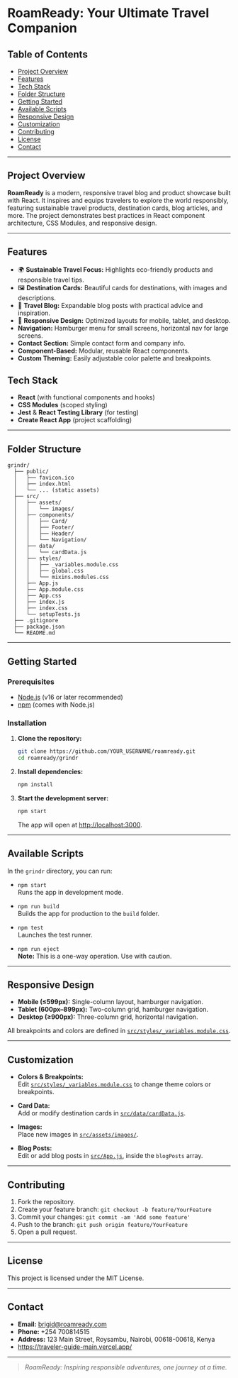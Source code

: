 # RoamReady: Your Ultimate Travel Companion

## Table of Contents

- [Project Overview](#project-overview)
- [Features](#features)
- [Tech Stack](#tech-stack)
- [Folder Structure](#folder-structure)
- [Getting Started](#getting-started)
- [Available Scripts](#available-scripts)
- [Responsive Design](#responsive-design)
- [Customization](#customization)
- [Contributing](#contributing)
- [License](#license)
- [Contact](#contact)

---

## Project Overview

**RoamReady** is a modern, responsive travel blog and product showcase built with React. It inspires and equips travelers to explore the world responsibly, featuring sustainable travel products, destination cards, blog articles, and more. The project demonstrates best practices in React component architecture, CSS Modules, and responsive design.

---

## Features

- 🌍 **Sustainable Travel Focus:** Highlights eco-friendly products and responsible travel tips.
- 🖼️ **Destination Cards:** Beautiful cards for destinations, with images and descriptions.
- 📝 **Travel Blog:** Expandable blog posts with practical advice and inspiration.
- 📱 **Responsive Design:** Optimized layouts for mobile, tablet, and desktop.
-  **Navigation:** Hamburger menu for small screens, horizontal nav for large screens.
-  **Contact Section:** Simple contact form and company info.
-  **Component-Based:** Modular, reusable React components.
-  **Custom Theming:** Easily adjustable color palette and breakpoints.





## Tech Stack

- **React** (with functional components and hooks)
- **CSS Modules** (scoped styling)
- **Jest** & **React Testing Library** (for testing)
- **Create React App** (project scaffolding)

---

## Folder Structure

```
grindr/
  ├── public/
  │   ├── favicon.ico
  │   ├── index.html
  │   └── ... (static assets)
  ├── src/
  │   ├── assets/
  │   │   └── images/
  │   ├── components/
  │   │   ├── Card/
  │   │   ├── Footer/
  │   │   ├── Header/
  │   │   └── Navigation/
  │   ├── data/
  │   │   └── cardData.js
  │   ├── styles/
  │   │   ├── _variables.module.css
  │   │   ├── global.css
  │   │   └── mixins.modules.css
  │   ├── App.js
  │   ├── App.module.css
  │   ├── App.css
  │   ├── index.js
  │   ├── index.css
  │   └── setupTests.js
  ├── .gitignore
  ├── package.json
  └── README.md
```

---

## Getting Started

### Prerequisites

- [Node.js](https://nodejs.org/) (v16 or later recommended)
- [npm](https://www.npmjs.com/) (comes with Node.js)

### Installation

1. **Clone the repository:**
   ```sh
   git clone https://github.com/YOUR_USERNAME/roamready.git
   cd roamready/grindr
   ```

2. **Install dependencies:**
   ```sh
   npm install
   ```

3. **Start the development server:**
   ```sh
   npm start
   ```
   The app will open at [http://localhost:3000](http://localhost:3000).

---

## Available Scripts

In the `grindr` directory, you can run:

- `npm start`  
  Runs the app in development mode.

- `npm run build`  
  Builds the app for production to the `build` folder.

- `npm test`  
  Launches the test runner.

- `npm run eject`  
  **Note:** This is a one-way operation. Use with caution.

---

## Responsive Design

- **Mobile (≤599px):** Single-column layout, hamburger navigation.
- **Tablet (600px–899px):** Two-column grid, hamburger navigation.
- **Desktop (≥900px):** Three-column grid, horizontal navigation.

All breakpoints and colors are defined in [`src/styles/_variables.module.css`](src/styles/_variables.module.css).

---

## Customization

- **Colors & Breakpoints:**  
  Edit [`src/styles/_variables.module.css`](src/styles/_variables.module.css) to change theme colors or breakpoints.

- **Card Data:**  
  Add or modify destination cards in [`src/data/cardData.js`](src/data/cardData.js).

- **Images:**  
  Place new images in [`src/assets/images/`](src/assets/images/).

- **Blog Posts:**  
  Edit or add blog posts in [`src/App.js`](src/App.js), inside the `blogPosts` array.

---

## Contributing

1. Fork the repository.
2. Create your feature branch: `git checkout -b feature/YourFeature`
3. Commit your changes: `git commit -am 'Add some feature'`
4. Push to the branch: `git push origin feature/YourFeature`
5. Open a pull request.

---

## License

This project is licensed under the MIT License.

---

## Contact

- **Email:** brigid@roamready.com
- **Phone:** +254 700814515
- **Address:** 123 Main Street, Roysambu, Nairobi, 00618-00618, Kenya
- https://traveler-guide-main.vercel.app/

---

> _RoamReady: Inspiring responsible adventures, one journey at a time._
